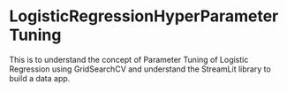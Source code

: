 # LogisticRegressionHyperParameterTuning
This is to understand the concept of Parameter Tuning of Logistic Regression using GridSearchCV and understand the StreamLit library to build a data app.
